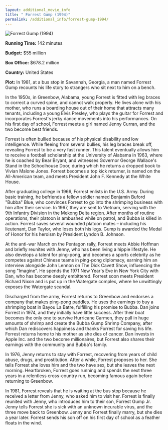 ```yaml
---
layout: additional_movie_info
title: " Forrest Gump (1994)"
permalink: /additional_info/forrest-gump-1994/
---
```


![ Forrest Gump (1994)](https://upload.wikimedia.org/wikipedia/en/thumb/6/67/Forrest_Gump_poster.jpg/220px-Forrest_Gump_poster.jpg)

**Running Time:** 142 minutes

**Budget:** $55 million

**Box Office:** $678.2 million

**Country:** United States

**Plot:** In 1981, at a bus stop in Savannah, Georgia, a man named Forrest Gump recounts his life story to strangers who sit next to him on a bench.

In the 1950s, in Greenbow, Alabama, young Forrest is fitted with leg braces to correct a curved spine, and cannot walk properly. He lives alone with his mother, who runs a boarding house out of their home that attracts many tenants, including a young Elvis Presley, who plays the guitar for Forrest and incorporates Forrest's jerky dance movements into his performances. On his first day of school, Forrest meets a girl named Jenny Curran, and the two become best friends.

Forrest is often bullied because of his physical disability and low intelligence. While fleeing from several bullies, his leg braces break off, revealing Forrest to be a very fast runner. This talent eventually allows him to receive a football scholarship at the University of Alabama in 1963, where he is coached by Bear Bryant, and witnesses Governor George Wallace's Stand in the Schoolhouse Door, during which he returns a dropped book to Vivian Malone Jones. Forrest becomes a top kick returner, is named on the All-American team, and meets President John F. Kennedy at the White House.

After graduating college in 1966, Forrest enlists in the U.S. Army. During basic training, he befriends a fellow soldier named Benjamin Buford "Bubba" Blue, who convinces Forrest to go into the shrimping business with him after their service. In 1967, they are sent to Vietnam, serving with the 9th Infantry Division in the Mekong Delta region. After months of routine operations, their platoon is ambushed while on patrol, and Bubba is killed in action. Forrest saves several wounded platoon mates – including his lieutenant, Dan Taylor, who loses both his legs. Gump is awarded the Medal of Honor for his heroism by President Lyndon B. Johnson.

At the anti-war March on the Pentagon rally, Forrest meets Abbie Hoffman and briefly reunites with Jenny, who has been living a hippie lifestyle. He also develops a talent for ping-pong, and becomes a sports celebrity as he competes against Chinese teams in ping-pong diplomacy, earning him an interview alongside John Lennon on The Dick Cavett Show, influencing the song "Imagine". He spends the 1971 New Year's Eve in New York City with Dan, who has become deeply embittered. Forrest soon meets President Richard Nixon and is put up in the Watergate complex, where he unwittingly exposes the Watergate scandal.

Discharged from the army, Forrest returns to Greenbow and endorses a company that makes ping-pong paddles. He uses the earnings to buy a shrimping boat in Bayou La Batre, fulfilling his promise to Bubba. Dan joins Forrest in 1974, and they initially have little success. After their boat becomes the only one to survive Hurricane Carmen, they pull in huge amounts of shrimp and create the Bubba Gump Shrimp Company, after which Dan rediscovers happiness and thanks Forrest for saving his life. Forrest returns home to his mother as she dies of cancer. Dan invests in Apple Inc. and the two become millionaires, but Forrest also shares their earnings with the community and Bubba's family.

In 1976, Jenny returns to stay with Forrest, recovering from years of child abuse, drugs, and prostitution. After a while, Forrest proposes to her. She tells Forrest she loves him and the two have sex, but she leaves the next morning. Heartbroken, Forrest goes running and spends the next three years in a relentless cross-country run, becoming famous again before returning to Greenbow.

In 1981, Forrest reveals that he is waiting at the bus stop because he received a letter from Jenny, who asked him to visit her. Forrest is finally reunited with Jenny, who introduces him to their son, Forrest Gump Jr. Jenny tells Forrest she is sick with an unknown incurable virus, and the three move back to Greenbow. Jenny and Forrest finally marry, but she dies a year later. Forrest sends his son off on his first day of school as a feather floats in the wind.
